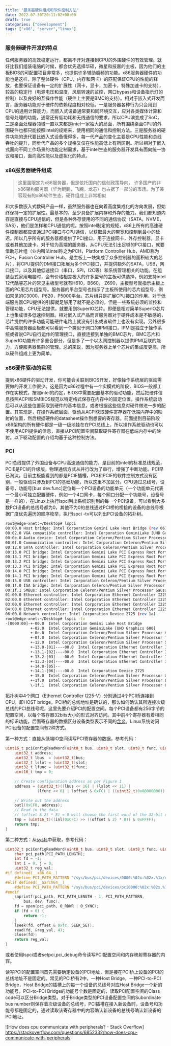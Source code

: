 ```yaml
---
title: "服务器硬件组成和软件控制方法"
date: 2022-07-30T20:11:02+08:00
draft: true
categories: ["development"]
tags: ["x86", "server","linux"]
---
```




### 服务器硬件开发的特点

任何服务器的高效稳定运行，都离不开对连接到CPU的外围硬件的有效管理。就好比我们组装电脑的时候，都会优先选择华硕，微星和技嘉的主板，因为他们的主板BIOS的可配置项目非常多，也提供许多辅助超频的功能。x86服务器硬件的功能也是这样，除了整体硬件（CPU，内存和网卡）的匹配保证CPU的性能的释放，也要保证设备有一定的扩展性（网卡，显卡，加密卡，特殊加速卡的支持），较高的稳定行（电源电压和温度，风扇转速的监控，网口bypass和设备指示灯的控制）以及良好的互操作性能（硬件上主要是BMC的支持）。相对于嵌入式开发而言，服务器功能对于硬件的依赖程度相对较低。一是服务器各种行为只会用到CPU的通用计算能力，而嵌入式设备通常要和同环境交互，应对各类媒体计算和信号处理的功能，通常还有低功耗和无线通信的要求，所以CPU演变成了SoC，二是桌面处理器领域一直以来都是intel一家独大的局面，所有围绕桌面CPU的外围硬件也都只能按照intel的规矩来，使用相同的通信和控制方法。三是服务器的硬件功能的迭代要比嵌入式设备慢得多，每一代产品的变化主要是CPU性能和总线吞吐的提升，同步代产品的多个规格又仅在性能高低上有所区别。所以相对于嵌入式面向不同工作场景的功能定制需求，基于intel生态的服务器开发具有面向统一协议和接口，面向高性能以及虚拟化的特点。

### x86服务器硬件组成

> 这里虽限定为x86服务器，但是依托国内的信创政策导向， 许多国产的非x86架构服务器（华为鲲鹏，飞腾，龙芯）也占据了一部分的市场。为了兼容现有的x86软件生态，硬件组成上非常相似

和大多数嵌入式数码产品一样，虽然服务器也在向着高度集成化的方向发展，但始终保持一定的扩展性。最基本的，至少具备扩展内存和外存的能力。我们都知道内存是直接与CPU通信的，但是各种外存使用的不同的通信协议（SATA，NVME， SAS），他们是怎样和CPU通信的呢。按照intel制定的规矩，x86上所有的高速硬件控制器都应该通过PCI接口与CPU通信，以获取最大的带宽和控制到最小的延迟。所以几乎所有的服务器都提供了PCI接口，用于连接网卡，外存控制器，显卡或者其他加速卡。对于较为高端的服务器，从CPU无法引出足够的PCI接口，就要借助芯片组（业内叫法intel称之为PCH，Platform Controller Hub，AMD称为FCH，Fusion Controller Hub，是主板上一块集成了众多控制器的面积较大的芯片），将CPU提供的DMI接口拓展为多个PCI接口，并提供额外的SATA，USB，网口接口，以及其他低速接口（串口，SPI，I2C等）和系统管理相关的功能。在组装台式家用电脑时，会有价格相差极大的许多型号的主板可供选择，例如支持intel 12代酷睿芯片的常见主板型号就有H610，B660， Z690，主板型号就指示主板上面的PC用芯片组型号。服务器的平台型号也指示了主板所使用的芯片组型号，例如常见的C3000，P620，P5000平台。芯片组只是扩展CPU接口的作用，对于低端服务器CPU提供的引脚就足够用了就不是必须的，但是一些系统必须的监控和管理功能，CPU无法提供，就要用到SuperIO芯片。即便是相对简单SuperIO芯片上也集成很多低速控制器。相对嵌入式产品而言服务器对于硬件成本是不敏感的，芯片提供的许多功能可能硬件电路上就没有引出或者软件上也没有实现。另外很多中高端服务器面板都可以看到一个类似于网口的IPMI接口，IPMI是独立于操作系统或者说CPU自行运作的管理接口，直接连接到单独的BMC芯片，BMC芯片和SuperIO功能有许多重合部分，但是多了一个以太网控制器以提供IPMI互联的能力，方便服务器集群的管理。总的来说，因为服务器上单个芯片的集成度更高，所以硬件组成上更为简单。

### x86硬件驱动的实现

提到x86硬件的驱动开发，你可能会关联到BIOS开发，好像操作系统层的驱动需要做的开发工作很少。这是因为x86过程中有一个实模式的阶段，BIOS一般都工作在实模式，按照intel的约定，BIOS中需要配置基本的驱动功能，然后把硬件信息按照ACPI和SMBIOS规范以特定格式保存在内存中的固定位置，操作系统启动后可以从这些位置获取到硬件的基本信息，或者根据这些信息对硬件做进一步的配置。其实现是，在操作系统层面，驱动从ACPI获取硬件寄存器在低端内存中的映射的位置，然后根据硬件的datasheet操作到想要的寄存器。前面提到目前阶段x86架构的所有硬件都是一级一级地挂在在PCI总线上，所以操作系统驱动也可以不使用ACPI提供的信息，直接从PCI配置空间获取硬件寄存器在低端内存中的映射。以下驱动配置的介绍均基于这种控制方法。

### PCI

PCI总线提供了外围设备与CPU高速通信的能力，是目前的intel的标准总线规范，PCIE是PCI的升级版，物理通信方式从并行改为了串行，增强了中断功能。PCI早已淘汰，目前主板能看到的都是PCIE插槽，PCI和PCIE的软件控制方式没有区别，一般驱动只涉及到PCI的基础功能，所以这里不加区分。CPU通过总线号，设备号，功能号[bus:dev.func]定位每一个PCI设备的功能单元（一个功能单元代表一个最小可独立配置硬件，例如一个4口网卡，每个网口分配一个功能号，设备号是一样的），在Linux上执行lspci列出系统识别到的每一个PCI设备，可以看到大多数PCI设备的总线号都为0，其他不为0的总线通过PCI桥的桥接的设备的总线号根据广度优先遍历的顺序枚举，执行lspci -tv可以列出PCI设备的拓扑树。
```sh
root@edge-xnet:~/Desktop# lspci
00:00.0 Host bridge: Intel Corporation Gemini Lake Host Bridge (rev 06)
00:02.0 VGA compatible controller: Intel Corporation GeminiLake [UHD Graphics 600] (rev 06)
00:0e.0 Audio device: Intel Corporation Celeron/Pentium Silver Processor High Definition Audio (rev 06)
00:0f.0 Communication controller: Intel Corporation Celeron/Pentium Silver Processor Trusted Execution Engine Interface (rev 06)
00:12.0 SATA controller: Intel Corporation Celeron/Pentium Silver Processor SATA Controller (rev 06)
00:13.0 PCI bridge: Intel Corporation Gemini Lake PCI Express Root Port (rev f6)
00:13.1 PCI bridge: Intel Corporation Gemini Lake PCI Express Root Port (rev f6)
00:13.2 PCI bridge: Intel Corporation Gemini Lake PCI Express Root Port (rev f6)
00:13.3 PCI bridge: Intel Corporation Gemini Lake PCI Express Root Port (rev f6)
00:14.0 PCI bridge: Intel Corporation Gemini Lake PCI Express Root Port (rev f6)
00:14.1 PCI bridge: Intel Corporation Gemini Lake PCI Express Root Port (rev f6)
00:15.0 USB controller: Intel Corporation Celeron/Pentium Silver Processor USB 3.0 xHCI Controller (rev 06)
00:1f.0 ISA bridge: Intel Corporation Celeron/Pentium Silver Processor LPC Controller (rev 06)
00:1f.1 SMBus: Intel Corporation Celeron/Pentium Silver Processor Gaussian Mixture Model (rev 06)
01:00.0 Ethernet controller: Intel Corporation Ethernet Controller I225-V (rev 03)
02:00.0 Ethernet controller: Intel Corporation Ethernet Controller I225-V (rev 03)
03:00.0 Ethernet controller: Intel Corporation Ethernet Controller I225-V (rev 03)
04:00.0 Ethernet controller: Intel Corporation Ethernet Controller I225-V (rev 03)
06:00.0 Network controller: Intel Corporation Device 2725 (rev 1a)
root@edge-xnet:~/Desktop# lspci -tv
-[0000:00]-+-00.0  Intel Corporation Gemini Lake Host Bridge
           +-02.0  Intel Corporation GeminiLake [UHD Graphics 600]
           +-0e.0  Intel Corporation Celeron/Pentium Silver Processor High Definition Audio
           +-0f.0  Intel Corporation Celeron/Pentium Silver Processor Trusted Execution Engine Interface
           +-12.0  Intel Corporation Celeron/Pentium Silver Processor SATA Controller
           +-13.0-[01]----00.0  Intel Corporation Ethernet Controller I225-V
           +-13.1-[02]----00.0  Intel Corporation Ethernet Controller I225-V
           +-13.2-[03]----00.0  Intel Corporation Ethernet Controller I225-V
           +-13.3-[04]----00.0  Intel Corporation Ethernet Controller I225-V
           +-14.0-[05]--
           +-14.1-[06]----00.0  Intel Corporation Device 2725
           +-15.0  Intel Corporation Celeron/Pentium Silver Processor USB 3.0 xHCI Controller
           +-1f.0  Intel Corporation Celeron/Pentium Silver Processor LPC Controller
           \-1f.1  Intel Corporation Celeron/Pentium Silver Processor Gaussian Mixture Model
```

拓扑树中4个网口（Ethernet Controller I225-V）分别通过4个PCI桥连接到CPU，即HOST bridge。PCI桥的总线地址是确认的，那么如何确认其所连接次级总线的PCI总线号呢，这里先要介绍PCI的配置空间。每个PCI设备都有256字节的配置空间，以每个寄存器32bits大小的形式对齐访问。其中前4个寄存器有着相同的标识功能，后面寄存器的数据区分设备类型表示不同的[含义][1]。Linux系统访问PCI设备的配置空间有2种方式。

第一种方式：直接从低端IO空间读写PCI寄存器的数据，参考代码：

```c
uint16_t pciConfigReadWord(uint8_t bus, uint8_t slot, uint8_t func, uint8_t offset) {
    uint32_t address;
    uint32_t lbus  = (uint32_t)bus;
    uint32_t lslot = (uint32_t)slot;
    uint32_t lfunc = (uint32_t)func;
    uint16_t tmp = 0;
 
    // Create configuration address as per Figure 1
    address = (uint32_t)((lbus << 16) | (lslot << 11) |
              (lfunc << 8) | (offset & 0xFC) | ((uint32_t)0x80000000));
 
    // Write out the address
    outl(0xCF8, address);
    // Read in the data
    // (offset & 2) * 8) = 0 will choose the first word of the 32-bit register
    tmp = (uint16_t)((inl(0xCFC) >> ((offset & 2) * 8)) & 0xFFFF);
    return tmp;
}
```

第二种方式：从[sysfs][2]中获取，参考代码：

```c
uint32_t pciConfigReadWord(uint8_t bus, uint8_t slot, uint8_t func, uint8_t offset) {
    char pci_path[PCI_PATH_LENGTH];
    int fd = -1;
    int i = 0, j = 0;
    uint32_t reg_val;
#if defined(__x86_64__)
    #define PCI_PATH_PATTERN "/sys/bus/pci/devices/0000:%02x:%02x.%1x/config"
#elif defined(__aarch64__)
    #define PCI_PATH_PATTERN "/sys/bus/pci/devices/pci0000:%02x:%02x.%1x/config"
#endif
    snprintf(pci_path, PCI_PATH_LENGTH - 1, PCI_PATH_PATTERN,
        bus, dev, func);
    fd = open(pci_path, O_RDWR | O_SYNC);
    if (fd < 0) {
        return -1;
    }
    lseek(fd, offset & 0xfc, SEEK_SET);
    read(fd, &reg_val, 4);
    close(fd);
    return reg_val;
}
```

或者使用lspci或者setpci,pci_debug命令读写PCI配置空间和内存映射寄存器的内容。

读写PCI的配置空间首先需要确定设备的PCI地址，但是接在PCI桥上设备的PCI的总线地址不是固定的。常见的PCI桥有2中，一种Host Bridge，一种PCI-to-PCI Bridge，Host Bridge的插槽上的每一个设备的总线号对应Host Bridge一个新的功能号，PCI-to-PCI Bridge的功能号个数是固定的，读取PCI配置空间的Class code可以区分Bridge类型。对于Bridge类型的PCI设备配置空间的Subordinate bus number则保存着次级设备的总线号，PCI插槽在接入新设备时，设备号和功能号都是固定的，通过读取该寄存器中的内容确认新设备的总线号确认新设备的PCI地址。




![How does cpu communicate with peripherals? - Stack Overflow] https://stackoverflow.com/questions/6852332/how-does-cpu-communicate-with-peripherals

[1]: https://wiki.osdev.org/Acpi "PCI - OSDev Wiki"

[2]: https://www.kernel.org/doc/html/latest/PCI/sysfs-pci.html "Accessing PCI device resources through sysfs"
